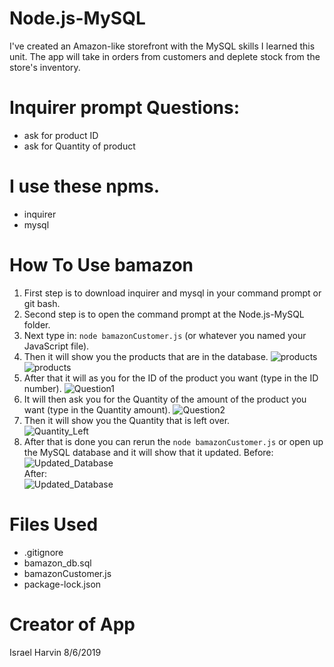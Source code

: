 # Node.js-MySQL

I've created an Amazon-like storefront with the MySQL skills I learned this unit. The app will take in orders from customers and deplete stock from the store's inventory.

# Inquirer prompt Questions:
- ask for product ID
- ask for Quantity of product

# I use these npms.

* inquirer
* mysql

# How To Use bamazon
1. First step is to download inquirer and mysql in your command prompt or git bash.
2. Second step is to open the command prompt at the Node.js-MySQL folder.
3. Next type in:
```node bamazonCustomer.js``` (or whatever you named your JavaScript file).
4. Then it will show you the products that are in the database.
![products](./pictures/MySQL_database1.png)
![products](./pictures/MySQL_database2.png)
5. After that it will as you for the ID of the product you want (type in the ID number).
![Question1](./pictures/first_question.png)
6. It will then ask you for the Quantity of the amount of the product you want (type in the Quantity amount).
![Question2](./pictures/second_question.png)
7. Then it will show you the Quantity that is left over.<br>
![Quantity_Left](./pictures/shows_quantity_left.png)
8. After that is done you can rerun the ```node bamazonCustomer.js``` or open up the MySQL database and it will show that it updated.
Before:<br>
![Updated_Database](./pictures/updated_database(before).png)<br>
After:<br>
![Updated_Database](./pictures/updated_database(after).png)


# Files Used
- .gitignore
- bamazon_db.sql
- bamazonCustomer.js
- package-lock.json

# Creator of App
Israel Harvin 8/6/2019
